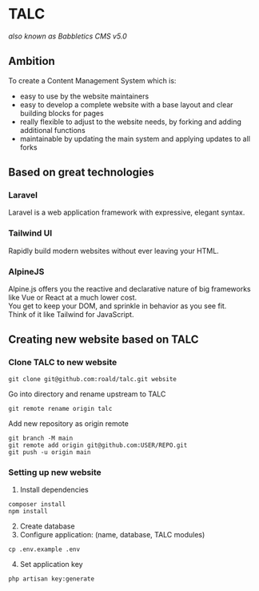 # TALC
*also known as Babbletics CMS v5.0*

## Ambition
To create a Content Management System which is:
- easy to use by the website maintainers
- easy to develop a complete website with a base layout and clear building blocks for pages
- really flexible to adjust to the website needs, by forking and adding additional functions
- maintainable by updating the main system and applying updates to all forks


## Based on great technologies

### Laravel
Laravel is a web application framework with expressive, elegant syntax.

### Tailwind UI
Rapidly build modern websites without ever leaving your HTML.

### AlpineJS
Alpine.js offers you the reactive and declarative nature of big frameworks like Vue or React at a much lower cost.  
You get to keep your DOM, and sprinkle in behavior as you see fit.  
Think of it like Tailwind for JavaScript.


## Creating new website based on TALC

### Clone TALC to new website 
```
git clone git@github.com:roald/talc.git website
```
Go into directory and rename upstream to TALC
```
git remote rename origin talc
```
Add new repository as origin remote
```
git branch -M main
git remote add origin git@github.com:USER/REPO.git
git push -u origin main
```

### Setting up new website
1. Install dependencies
```
composer install
npm install
```
2. Create database
3. Configure application: (name, database, TALC modules)
```
cp .env.example .env
```
4. Set application key
```
php artisan key:generate
```
